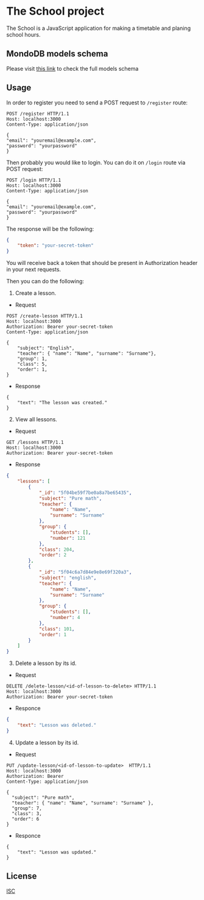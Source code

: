 # The School project

The School is a JavaScript application for making a timetable and planing school hours.

## MondoDB models schema

Please visit [this link](https://whimsical.com/MgMqUjTAqfcGqtDcsNdhAV) to check the full models schema

## Usage
In order to register you need to send a POST request to `/register` route:

```http
POST /register HTTP/1.1
Host: localhost:3000
Content-Type: application/json

{
"email": "youremail@example.com",
"password": "yourpassword"
}
```
Then probably you would like to login. You can do it on `/login` route via POST request:
```http
POST /login HTTP/1.1
Host: localhost:3000
Content-Type: application/json

{
"email": "youremail@example.com",
"password": "yourpassword"
}
```
The response will be the following:
```json
{
    "token": "your-secret-token"
}
```
You will receive back a token that should be present in Authorization header in your next requests.

Then you can do the following:
1. Create a lesson.

* Request

```http
POST /create-lesson HTTP/1.1
Host: localhost:3000
Authorization: Bearer your-secret-token
Content-Type: application/json

{
    "subject": "English",
    "teacher": { "name": "Name", "surname": "Surname"},
    "group": 1,
    "class": 5,
    "order": 1,
}
```
* Response
```
{
    "text": "The lesson was created."
}
```
2. View all lessons.

* Request

```http
GET /lessons HTTP/1.1
Host: localhost:3000
Authorization: Bearer your-secret-token
```

* Response
```json
{
    "lessons": [
        {
            "_id": "5f04be59f7be0a8a7be65435",
            "subject": "Pure math",
            "teacher": {
                "name": "Name",
                "surname": "Surname"
            },
            "group": {
                "students": [],
                "number": 121
            },
            "class": 204,
            "order": 2
        },
        {
            "_id": "5f04c6a7d84e9e8e69f320a3",
            "subject": "english",
            "teacher": {
                "name": "Name",
                "surname": "Surname"
            },
            "group": {
                "students": [],
                "number": 4
            },
            "class": 101,
            "order": 1
        }
    ]
}
```
3. Delete a lesson by its id.

* Request

```http
DELETE /delete-lesson/<id-of-lesson-to-delete> HTTP/1.1
Host: localhost:3000
Authorization: Bearer your-secret-token
```
* Responce
```json
{
    "text": "Lesson was deleted."
}
```
4. Update a lesson by its id.

* Request

```http
PUT /update-lesson/<id-of-lesson-to-update>  HTTP/1.1
Host: localhost:3000
Authorization: Bearer 
Content-Type: application/json

{
  "subject": "Pure math",
  "teacher": { "name": "Name", "surname": "Surname" },
  "group": 7,
  "class": 3,
  "order": 6
}
```
* Responce 
```
{
    "text": "Lesson was updated."
}
```

## License

[ISC](https://choosealicense.com/licenses/isc/)

